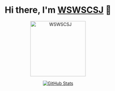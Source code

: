 <p>
  <h1 align="center">
    <b>Hi there, I'm <a href="https://github.com/WSWSCSJ">WSWSCSJ</a> 👋</b>
  </h1>
</p>
<p align="center">
  <img height="180em" src="https://github-profile-summary-cards.vercel.app/api/cards/profile-details?username=WSWSCSJ&theme=github_dark" alt="WSWSCSJ" align = "center"/>
</p>
<p align="center">
  <a href="https://github.com/WSWSCSJ">
    <img alt="GitHub Stats" src="https://github-readme-stats.vercel.app/api?username=WSWSCSJ&hide=issues&hide_title=true&include_all_commits=true&bg_color=30,e96443,904e95&title_color=fff&text_color=fff" />
    </a>
</p>	